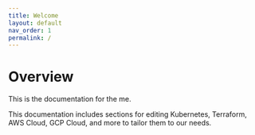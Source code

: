 ```yaml
---
title: Welcome
layout: default
nav_order: 1
permalink: /
---
```


# Overview

This is the documentation for the me.

This documentation includes sections for editing Kubernetes, Terraform, AWS Cloud, GCP Cloud, and more to tailor them to our needs.
















